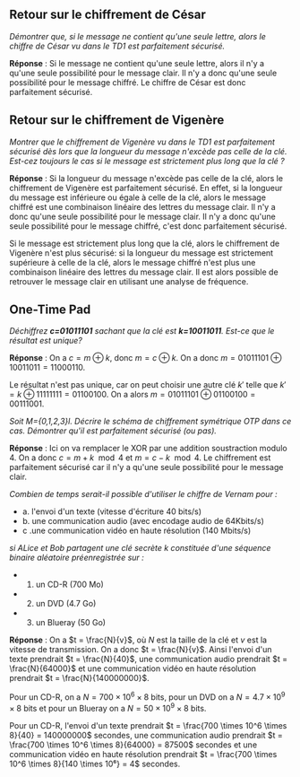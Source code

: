 ## Retour sur le chiffrement de César

*Démontrer que, si le message ne contient qu'une seule lettre, alors le chiffre de César vu dans le TD1 est parfaitement sécurisé.*

**Réponse** : Si le message ne contient qu'une seule lettre, alors il n'y a qu'une seule possibilité pour le message clair. Il n'y a donc qu'une seule possibilité pour le message chiffré. Le chiffre de César est donc parfaitement sécurisé.

## Retour sur le chiffrement de Vigenère

*Montrer que le chiffrement de Vigenère vu dans le TD1 est parfaitement sécurisé dès lors que la longueur du message n'excède pas celle de la clé. Est-cez toujours le cas si le message est strictement plus long que la clé ?*

**Réponse** : Si la longueur du message n'excède pas celle de la clé, alors le chiffrement de Vigenère est parfaitement sécurisé. En effet, si la longueur du message est inférieure ou égale à celle de la clé, alors le message chiffré est une combinaison linéaire des lettres du message clair. Il n'y a donc qu'une seule possibilité pour le message clair. Il n'y a donc qu'une seule possibilité pour le message chiffré, c'est donc parfaitement sécurisé.

Si le message est strictement plus long que la clé, alors le chiffrement de Vigenère n'est plus sécurisé: si la longueur du message est strictement supérieure à celle de la clé, alors le message chiffré n'est plus une combinaison linéaire des lettres du message clair. Il est alors possible de retrouver le message clair en utilisant une analyse de fréquence.

## One-Time Pad

*Déchiffrez **c=01011101** sachant que la clé est **k=10011011**. Est-ce que le résultat est unique?*

**Réponse** : On a $c = m \oplus k$, donc $m = c \oplus k$. On a donc $m = 01011101 \oplus 10011011 = 11000110$.

Le résultat n'est pas unique, car on peut choisir une autre clé $k'$ telle que $k' = k \oplus 11111111 = 01100100$. On a alors $m = 01011101 \oplus 01100100 = 00111001$.

*Soit M={0,1,2,3}l. Décrire le schéma de chiffrement symétrique OTP dans ce cas. Démontrer qu'il est parfaitement sécurisé (ou pas).*

**Réponse** : Ici on va remplacer le XOR par une addition soustraction modulo 4. On a donc $c = m + k \mod 4$ et $m = c - k \mod 4$. Le chiffrement est parfaitement sécurisé car il n'y a qu'une seule possibilité pour le message clair.

*Combien de temps serait-il possible d'utiliser le chiffre de Vernam pour :*
   - a. l'envoi d'un texte (vitesse d'écriture 40 bits/s) 
   - b. une communication audio (avec encodage audio de 64Kbits/s)
   - c .une communication vidéo en haute résolution (140 Mbits/s)
 
*si ALice et Bob partagent une clé secrète k constituée d'une séquence binaire aléatoire préenregistrée sur :*
   - 1. un CD-R (700 Mo)
   - 2. un DVD (4.7 Go)
   - 3. un Blueray (50 Go)

**Réponse** : On a $t = \frac{N}{v}$, où $N$ est la taille de la clé et $v$ est la vitesse de transmission. On a donc $t = \frac{N}{v}$.
Ainsi l'envoi d'un texte prendrait $t = \frac{N}{40}$, une communication audio prendrait $t = \frac{N}{64000}$ et une communication vidéo en haute résolution prendrait $t = \frac{N}{140000000}$.

Pour un CD-R, on a $N = 700 \times 10^6 \times 8$ bits, pour un DVD on a $N = 4.7 \times 10^9 \times 8$ bits et pour un Blueray on a $N = 50 \times 10^9 \times 8$ bits.

Pour un CD-R, l'envoi d'un texte prendrait $t = \frac{700 \times 10^6 \times 8}{40} = 140000000$ secondes, une communication audio prendrait $t = \frac{700 \times 10^6 \times 8}{64000} = 87500$ secondes et une communication vidéo en haute résolution prendrait $t = \frac{700 \times 10^6 \times 8}{140 \times 10⁶} = 4$ secondes.